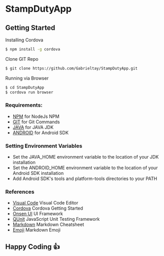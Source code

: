 # StampDutyApp

## Getting Started

Installing Cordova
```sh
$ npm install -g cordova
```

Clone GIT Repo
```sh
$ git clone https://github.com/Gabrieltay/StampDutyApp.git
```

Running via Browser
```sh
$ cd StampDutyApp
$ cordova run browser
```

### Requirements:
* [NPM](https://nodejs.org/en/) for NodeJs NPM
* [GIT](https://git-scm.com/download/win) for Git Commands
* [JAVA](http://www.oracle.com/technetwork/java/javase/downloads/index.html) for JAVA JDK
* [ANDROID](https://developer.android.com/studio/index.html) for Android SDK

### Setting Environment Variables
* Set the JAVA_HOME environment variable to the location of your JDK installation
* Set the ANDROID_HOME environment variable to the location of your Android SDK installation
* Add Android SDK's tools and platform-tools directories to your PATH

### References 
* [Visual Code](https://code.visualstudio.com/) Visual Code Editor
* [Cordova](https://cordova.apache.org) Cordova Getting Started
* [Onsen UI](https://onsen.io/) UI Framework
* [QUnit](https://qunitjs.com/) JavaScript Unit Testing Framework
* [Markdown](https://guides.github.com/pdfs/markdown-cheatsheet-online.pdf) Markdown Cheatsheet
* [Emoji](https://www.webpagefx.com/tools/emoji-cheat-sheet/) Markdown Emoji

## Happy Coding :thumbsup:

